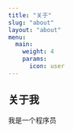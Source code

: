 ```yaml
---
title: "关于"
slug: "about"
layout: "about"
menu:
  main: 
    weight: 4
    params:
      icon: user
---
```


## 关于我

我是一个程序员